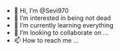 - 👋 Hi, I’m @Sevi970
- 👀 I’m interested in being not dead
- 🌱 I’m currently learning everything
- 💞️ I’m looking to collaborate on ...
- 📫 How to reach me ...

<!---
Sevi970/Sevi970 is a ✨ special ✨ repository because its `README.md` (this file) appears on your GitHub profile.
You can click the Preview link to take a look at your changes.
--->
